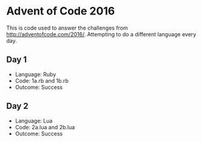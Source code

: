 # Advent of Code 2016

This is code used to answer the challenges from http://adventofcode.com/2016/. Attempting to do a different language every day.

## Day 1

* Language: Ruby
* Code: 1a.rb and 1b.rb
* Outcome: Success

## Day 2

* Language: Lua
* Code: 2a.lua and 2b.lua
* Outcome: Success
